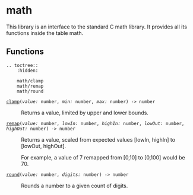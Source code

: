 # math

This library is an interface to the standard C math library. It provides all its functions inside the table math.

## Functions

```eval_rst
.. toctree::
    :hidden:

    math/clamp
    math/remap
    math/round
```

<dl class="describe">
<dt><code class="descname"><a href="math/clamp.html">clamp</a>(<i>value:</i> number, <i>min:</i> number, <i>max:</i> number) -> number</code></dt>
<dd>

Returns a value, limited by upper and lower bounds.

</dd>
<dt><code class="descname"><a href="math/remap.html">remap</a>(<i>value:</i> number, <i>lowIn:</i> number, <i>highIn:</i> number, <i>lowOut:</i> number, <i>highOut:</i> number) -> number</code></dt>
<dd>

Returns a value, scaled from expected values [lowIn, highIn] to [lowOut, highOut].

For example, a value of 7 remapped from [0,10] to [0,100] would be 70.

</dd>
<dt><code class="descname"><a href="math/round.html">round</a>(<i>value:</i> number, <i>digits:</i> number) -> number</code></dt>
<dd>

Rounds a number to a given count of digits.

</dd>
</dl>
